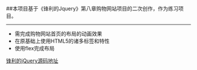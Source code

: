 ##本项目基于《锋利的Jquery》第八章购物网站项目的二次创作，作为练习项目。

***

- 需完成购物网站首页的布局的动画效果
- 在原基础上使用HTML5的诸多标签和特性
- 使用flex完成布局

[锋利的jQuery源码地址](ttps://github.com/cssrain/Sharp-jQuery-Source)